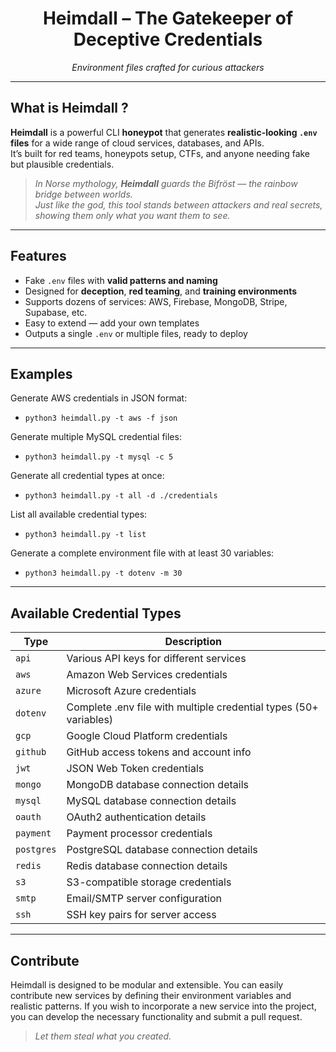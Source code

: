 

<h1 align="center">Heimdall – The Gatekeeper of Deceptive Credentials</h1>
<p align="center"><i>Environment files crafted for curious attackers</i></p>

---

## What is Heimdall ?

**Heimdall** is a powerful CLI **honeypot** that generates **realistic-looking `.env` files** for a wide range of cloud services, databases, and APIs.  
It’s built for red teams, honeypots setup, CTFs, and anyone needing fake but plausible credentials.

> <i>In Norse mythology, **Heimdall** guards the Bifröst — the rainbow bridge between worlds.</i>  
> <i>Just like the god, this tool stands between attackers and real secrets, showing them only what you want them to see.</i>

---

## Features

- Fake `.env` files with **valid patterns and naming**
- Designed for **deception**, **red teaming**, and **training environments**
- Supports dozens of services: AWS, Firebase, MongoDB, Stripe, Supabase, etc.
- Easy to extend — add your own templates
- Outputs a single `.env` or multiple files, ready to deploy

---

## Examples

Generate AWS credentials in JSON format:

- `python3 heimdall.py -t aws -f json`

Generate multiple MySQL credential files:

- `python3 heimdall.py -t mysql -c 5`

Generate all credential types at once:

- `python3 heimdall.py -t all -d ./credentials`

List all available credential types:

- `python3 heimdall.py -t list`

Generate a complete environment file with at least 30 variables:

- `python3 heimdall.py -t dotenv -m 30`

---

## Available Credential Types

| Type | Description |
|------|-------------|
| `api` | Various API keys for different services |
| `aws` | Amazon Web Services credentials |
| `azure` | Microsoft Azure credentials |
| `dotenv` | Complete .env file with multiple credential types (50+ variables) |
| `gcp` | Google Cloud Platform credentials |
| `github` | GitHub access tokens and account info |
| `jwt` | JSON Web Token credentials |
| `mongo` | MongoDB database connection details |
| `mysql` | MySQL database connection details |
| `oauth` | OAuth2 authentication details |
| `payment` | Payment processor credentials |
| `postgres` | PostgreSQL database connection details |
| `redis` | Redis database connection details |
| `s3` | S3-compatible storage credentials |
| `smtp` | Email/SMTP server configuration |
| `ssh` | SSH key pairs for server access |

---

## Contribute

Heimdall is designed to be modular and extensible. You can easily contribute new services by defining their environment variables and realistic patterns. If you wish to incorporate a new service into the project, you can develop the necessary functionality and submit a pull request.
  
  
> <i>Let them steal what you created.</i>
